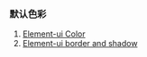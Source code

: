 ### 默认色彩

1. [Element-ui Color](https://element.eleme.cn/#/zh-CN/component/color)
2. [Element-ui border and shadow](https://element.eleme.cn/#/zh-CN/component/border)
